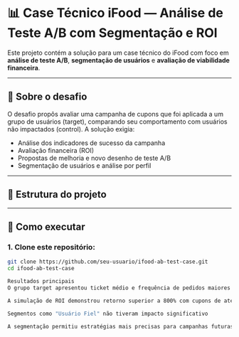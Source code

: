 # 📊 Case Técnico iFood — Análise de Teste A/B com Segmentação e ROI

Este projeto contém a solução para um case técnico do iFood com foco em **análise de teste A/B**, **segmentação de usuários** e **avaliação de viabilidade financeira**.

---

## 🧪 Sobre o desafio

O desafio propôs avaliar uma campanha de cupons que foi aplicada a um grupo de usuários (target), comparando seu comportamento com usuários não impactados (control). A solução exigia:

- Análise dos indicadores de sucesso da campanha
- Avaliação financeira (ROI)
- Propostas de melhoria e novo desenho de teste A/B
- Segmentação de usuários e análise por perfil

---

## 📁 Estrutura do projeto

---

## 🚀 Como executar

### 1. Clone este repositório:

```bash
git clone https://github.com/seu-usuario/ifood-ab-test-case.git
cd ifood-ab-test-case

Resultados principais
O grupo target apresentou ticket médio e frequência de pedidos maiores em segmentos como "Ticket Alto" e "Moderadamente Ativo"

A simulação de ROI demonstrou retorno superior a 800% com cupons de até R$10

Segmentos como "Usuário Fiel" não tiveram impacto significativo

A segmentação permitiu estratégias mais precisas para campanhas futuras
